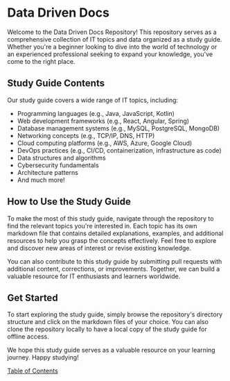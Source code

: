 # Data Driven Docs

Welcome to the Data Driven Docs Repository! This repository serves as a comprehensive collection of IT topics and data organized as a study guide. Whether you're a beginner looking to dive into the world of technology or an experienced professional seeking to expand your knowledge, you've come to the right place.

## Study Guide Contents

Our study guide covers a wide range of IT topics, including:

- Programming languages (e.g., Java, JavaScript, Kotlin)
- Web development frameworks (e.g., React, Angular, Spring)
- Database management systems (e.g., MySQL, PostgreSQL, MongoDB)
- Networking concepts (e.g., TCP/IP, DNS, HTTP)
- Cloud computing platforms (e.g., AWS, Azure, Google Cloud)
- DevOps practices (e.g., CI/CD, containerization, infrastructure as code)
- Data structures and algorithms
- Cybersecurity fundamentals
- Architecture patterns
- And much more!

## How to Use the Study Guide

To make the most of this study guide, navigate through the repository to find the relevant topics you're interested in. Each topic has its own markdown file that contains detailed explanations, examples, and additional resources to help you grasp the concepts effectively. Feel free to explore and discover new areas of interest or revise existing knowledge.

You can also contribute to this study guide by submitting pull requests with additional content, corrections, or improvements. Together, we can build a valuable resource for IT enthusiasts and learners worldwide.

## Get Started

To start exploring the study guide, simply browse the repository's directory structure and click on the markdown files of your choice. You can also clone the repository locally to have a local copy of the study guide for offline access.

We hope this study guide serves as a valuable resource on your learning journey. Happy studying!

[Table of Contents](pages/common/table-of-contents.md)
